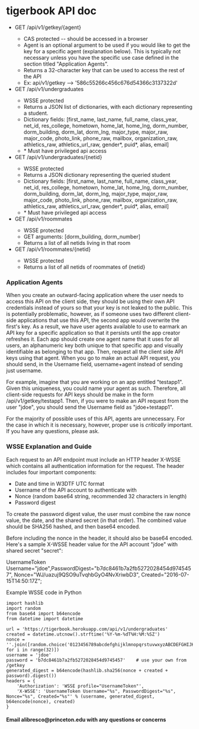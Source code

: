 <h1>tigerbook API doc</h1>

<ul>
    <li>GET /api/v1/getkey/{agent}</li>
    <ul>
        <li>CAS protected -- should be accessed in a browser</li>
        <li>Agent is an optional argument to be used if you would like to get the key for a specific agent (explanation below). This is typically not necessary unless you have the specific use case defined in the section titled "Application Agents".</li>
        <li>Returns a 32-character key that can be used to access the rest of the API</li>
        <li>Ex: api/v1/getkey --> '586c55266c456c676d54366c3137322d'</li>
    </ul>
    <li>GET /api/v1/undergraduates</li>
    <ul>
        <li>WSSE protected</li>
        <li>Returns a JSON list of dictionaries, with each dictionary representing a student.</li>
        <li>Dictionary fields: [first_name, last_name, full_name, class_year, net_id, res_college, hometown, home_lat, home_lng, dorm_number, dorm_building, dorm_lat, dorm_lng, major_type, major_raw, major_code, photo_link, phone_raw, mailbox, organization_raw, athletics_raw, athletics_url_raw, gender*, puid*, alias, email]
        </li>
        <li>* Must have privileged api access</li>
   </ul>
   <li>GET /api/v1/undergraduates/{netid}</li>
   <ul>
       <li>WSSE protected</li>
       <li>Returns a JSON dictionary representing the queried student</li>
       <li>Dictionary fields: [first_name, last_name, full_name, class_year, net_id, res_college, hometown, home_lat, home_lng, dorm_number, dorm_building, dorm_lat, dorm_lng, major_type, major_raw, major_code, photo_link, phone_raw, mailbox, organization_raw, athletics_raw, athletics_url_raw, gender*, puid*, alias, email]
        </li>
        <li>* Must have privileged api access</li>
   </ul>
   <li>GET /api/v1/roommates</li>
   <ul>
       <li>WSSE protected</li>
       <li>GET arguments: [dorm_building, dorm_number]</li>
       <li>Returns a list of all netids living in that room</li>
   </ul>
   <li>GET /api/v1/roommates/{netid}</li>
   <ul>
       <li>WSSE protected</li>
       <li>Returns a list of all netids of roommates of {netid}</li>
   </ul>
</ul>

<h3>Application Agents</h3>
<p>When you create an outward-facing application where the user needs to access this API on the client side, they should be using their own API credentials instead of yours so that your key is not leaked to the public. This is potentially problematic, however, as if someone uses two different client-side applications that use this API, the second app would overwrite the first's key. As a result, we have user agents available to use to earmark an API key for a specific application so that it persists until the app creator refreshes it. Each app should create one agent name that it uses for all users, an alphanumeric key both unique to that specific app and visually identifiable as belonging to that app. Then, request all the client side API keys using that agent. When you go to make an actual API request, you should send, in the Username field, username+agent instead of sending just username.</p>
<p>For example, imagine that you are working on an app entitled "testapp1". Given this uniqueness, you could name your agent as such. Therefore, all client-side requests for API keys should be make in the form /api/v1/getkey/testapp1. Then, if you were to make an API request from the user "jdoe", you should send the Username field as "jdoe+testapp1".</p>
<p>For the majority of possible uses of this API, agents are unnecessary. For the case in which it is necessary, however, proper use is <i>critically</i> important. If you have any questions, please ask.</p>

<h3>WSSE Explanation and Guide</h3>
<p>Each request to an API endpoint must include an HTTP header X-WSSE which
contains all authentication information for the request. The header includes four
important components:</p>
<ul>
<li>Date and time in W3DTF UTC format</li>
<li>Username of the API account to authenticate with</li>
<li>Nonce (random base64 string, recommended 32 characters in length)</li>
<li>Password digest</li>
</ul>
<p>To create the password digest value, the user must combine the raw nonce
value, the date, and the shared secret (in that order). The combined value
should be SHA256 hashed, and then base64 encoded.</p>
<p>Before including the nonce in the header, it should also be base64 encoded.
Here's a sample X-WSSE header value for the API account "jdoe" with shared
secret "secret": </p>
    UsernameToken Username="jdoe",PasswordDigest="b7dc8461b7a2fb5272028454d9745457", Nonce="WJ/uazuj9QSO9uTvqhbGyO4NvXriwbD3", Created="2016-07-15T14:50:17Z";
<br>
<p>Example WSSE code in Python</p>

    import hashlib
    import random
    from base64 import b64encode
    from datetime import datetime

    url = 'https://tigerbook.herokuapp.com/api/v1/undergraduates'
    created = datetime.utcnow().strftime('%Y-%m-%dT%H:%M:%SZ')
    nonce = ''.join([random.choice('0123456789abcdefghijklmnopqrstuvwxyzABCDEFGHIJKLMNOPQRSTUVWXYZ+/=') for i in range(32)])
    username = 'jdoe'
    password = 'b7dc8461b7a2fb5272028454d9745457'    # use your own from /getkey
    generated_digest = b64encode(hashlib.sha256(nonce + created + password).digest())
    headers = {
        'Authorization': 'WSSE profile="UsernameToken"',
        'X-WSSE': 'UsernameToken Username="%s", PasswordDigest="%s", Nonce="%s", Created="%s"' % (username, generated_digest, b64encode(nonce), created)
    }

<h4>Email alibresco@princeton.edu with any questions or concerns</h4>